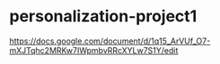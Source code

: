# personalization-project1

https://docs.google.com/document/d/1q15_ArVUf_O7-mXJTqhc2MRKw7IWpmbvRRcXYLw7S1Y/edit
